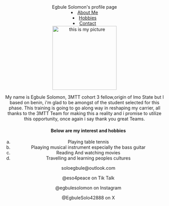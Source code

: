 <!DOCTYPE html>
<html lang="en">
<head>
    <meta charset="UTF-8">
    <title>My profile page</title>
</head>
<body>
     <header>
<div class"container"
<h2>Egbule Solomon's profile page</h2>
</div>
           <nav>
            <section id ="menu">
               <li> <a href="#">About Me</a></li>
                <li><a href="#">Hobbies</a></li>
              <li> <a href="#">Contact</a></li>
           </section>
       </nav>   
   </headed>
       <img src="Solomon.jpeg"height ="200 px" alt="this is my picture" >
       <p> 
My name is Egbule Solomon, 3MTT cohort 3 fellow,origin of Imo State but I based on benin, i'm glad to be amongst of the student selected for this phase. This training is going to go along way in reshaping my carrier, all thanks to the 3MTT Team for making this a reality and i promise to utilize this opportunity, once again i say thank you great Teams.
   </p>
   <ol type ="a">
   <h4>Below are my interest and hobbies</h4>
   <li>Playing table tennis</li>
   <li>Plaaying musical instrument especially the bass guitar</li>
   <li>Reading And watching movies</li>
   <li>Travelling and learning peoples cultures</li>
<footer>
           <p>soloegbule@outlook.com</p>
           <p>@eso4peace on Tik Talk</p>
           <p> @egbulesolomon on Instagram</p>
          <p> @EgbuleSolo42888 on X</p>
</footer>
</body>
</html>